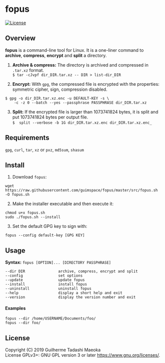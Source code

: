 # fopus

[![License](https://img.shields.io/badge/license-GPL-blue.svg)](https://github.com/guimspace/fopus/blob/master/LICENSE)


## Overview

**fopus** is a command-line tool for Linux. It is a one-liner command to **archive**, **compress**, **encrypt** and **split** a directory.

1. **Archive & compress:** The directory is archived and compressed in `.tar.xz` format.  
`$ tar -cJvpf dir_DIR.tar.xz -- DIR > list-dir_DIR`

2. **Encrypt:** With `gpg`, the compressed file is encrypted with the properties: symmetric cipher, sign, compression disabled.  
```
$ gpg -o dir_DIR.tar.xz.enc -u DEFAULT-KEY -s \
    -c -z 0 --batch --yes --passphrase PASSPHRASE dir_DIR.tar.xz
```

3. **Split:** If the encrypted file is larger than 1073741824 bytes, it is split and put 1073741824 bytes per output file.  
`$  split --verbose -b 1G dir_DIR.tar.xz.enc dir_DIR.tar.xz.enc_`


## Requirements

`gpg`, `curl`, `tar`, `xz` or `pxz`, `md5sum`, `shasum`


## Install

1. Download `fopus`:

```
wget https://raw.githubusercontent.com/guimspace/fopus/master/src/fopus.sh -O fopus.sh
```

2. Make the installer executable and then execute it:

```
chmod u+x fopus.sh
sudo ./fopus.sh --install
```

3. Set the default GPG key to sign with:
```
fopus --config default-key [GPG KEY]
```


## Usage

**Syntax:** `fopus [OPTION]... [DIRECTORY PASSPHRASE]`

```
--dir DIR               archive, compress, encrypt and split
--config                set options
--update                update fopus
--install               install fopus
--uninstall             uninstall fopus
--help                  display a short help and exit
--version               display the version number and exit
```

#### Examples
```
fopus --dir /home/USERNAME/Documents/foo/
fopus --dir foo/
```


## License

Copyright (C) 2019 Guilherme Tadashi Maeoka  
License GPLv3+: GNU GPL version 3 or later <https://www.gnu.org/licenses/>.
